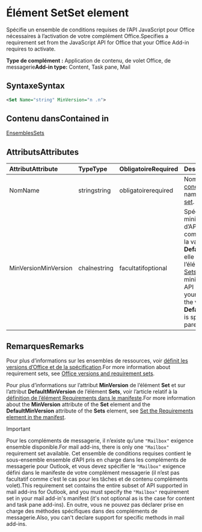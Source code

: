 # <a name="set-element"></a><span data-ttu-id="149c5-101">Élément Set</span><span class="sxs-lookup"><span data-stu-id="149c5-101">Set element</span></span>

<span data-ttu-id="149c5-102">Spécifie un ensemble de conditions requises de l’API JavaScript pour Office nécessaires à l’activation de votre complément Office.</span><span class="sxs-lookup"><span data-stu-id="149c5-102">Specifies a requirement set from the JavaScript API for Office that your Office Add-in requires to activate.</span></span>

<span data-ttu-id="149c5-103">**Type de complément :** Application de contenu, de volet Office, de messagerie</span><span class="sxs-lookup"><span data-stu-id="149c5-103">**Add-in type:** Content, Task pane, Mail</span></span>

## <a name="syntax"></a><span data-ttu-id="149c5-104">Syntaxe</span><span class="sxs-lookup"><span data-stu-id="149c5-104">Syntax</span></span>

```XML
<Set Name="string" MinVersion="n .n">
```

## <a name="contained-in"></a><span data-ttu-id="149c5-105">Contenu dans</span><span class="sxs-lookup"><span data-stu-id="149c5-105">Contained in</span></span>

[<span data-ttu-id="149c5-106">Ensembles</span><span class="sxs-lookup"><span data-stu-id="149c5-106">Sets</span></span>](sets.md)

## <a name="attributes"></a><span data-ttu-id="149c5-107">Attributs</span><span class="sxs-lookup"><span data-stu-id="149c5-107">Attributes</span></span>

|<span data-ttu-id="149c5-108">**Attribut**</span><span class="sxs-lookup"><span data-stu-id="149c5-108">**Attribute**</span></span>|<span data-ttu-id="149c5-109">**Type**</span><span class="sxs-lookup"><span data-stu-id="149c5-109">**Type**</span></span>|<span data-ttu-id="149c5-110">**Obligatoire**</span><span class="sxs-lookup"><span data-stu-id="149c5-110">**Required**</span></span>|<span data-ttu-id="149c5-111">**Description**</span><span class="sxs-lookup"><span data-stu-id="149c5-111">**Description**</span></span>|
|:-----|:-----|:-----|:-----|
|<span data-ttu-id="149c5-112">Nom</span><span class="sxs-lookup"><span data-stu-id="149c5-112">Name</span></span>|<span data-ttu-id="149c5-113">string</span><span class="sxs-lookup"><span data-stu-id="149c5-113">string</span></span>|<span data-ttu-id="149c5-114">obligatoire</span><span class="sxs-lookup"><span data-stu-id="149c5-114">required</span></span>|<span data-ttu-id="149c5-115">Nom d’un [ensemble de conditions requises](https://docs.microsoft.com/office/dev/add-ins/develop/office-versions-and-requirement-sets).</span><span class="sxs-lookup"><span data-stu-id="149c5-115">The name of a [requirement set](https://docs.microsoft.com/office/dev/add-ins/develop/office-versions-and-requirement-sets).</span></span>|
|<span data-ttu-id="149c5-116">MinVersion</span><span class="sxs-lookup"><span data-stu-id="149c5-116">MinVersion</span></span>|<span data-ttu-id="149c5-117">chaîne</span><span class="sxs-lookup"><span data-stu-id="149c5-117">string</span></span>|<span data-ttu-id="149c5-118">facultatif</span><span class="sxs-lookup"><span data-stu-id="149c5-118">optional</span></span>|<span data-ttu-id="149c5-p101">Spécifie la version minimale de l’ensemble d’API requis par votre complément. Remplace la valeur de **DefaultMinVersion**, si elle est spécifiée dans l’élément parent [Sets](sets.md).</span><span class="sxs-lookup"><span data-stu-id="149c5-p101">Specifies the minimum version of the API set required by your add-in. Overrides the value of  **DefaultMinVersion**, if it is specified in the parent [Sets](sets.md) element.</span></span>|

## <a name="remarks"></a><span data-ttu-id="149c5-121">Remarques</span><span class="sxs-lookup"><span data-stu-id="149c5-121">Remarks</span></span>

<span data-ttu-id="149c5-122">Pour plus d’informations sur les ensembles de ressources, voir [définit les versions d’Office et de la spécification](https://docs.microsoft.com/office/dev/add-ins/develop/office-versions-and-requirement-sets).</span><span class="sxs-lookup"><span data-stu-id="149c5-122">For more information about requirement sets, see [Office versions and requirement sets](https://docs.microsoft.com/office/dev/add-ins/develop/office-versions-and-requirement-sets).</span></span>

<span data-ttu-id="149c5-123">Pour plus d’informations sur l’attribut **MinVersion** de l’élément **Set** et sur l’attribut **DefaultMinVersion** de l’élément **Sets**, voir l’article relatif à la [définition de l’élément Requirements dans le manifeste](https://docs.microsoft.com/office/dev/add-ins/develop/specify-office-hosts-and-api-requirements#set-the-requirements-element-in-the-manifest).</span><span class="sxs-lookup"><span data-stu-id="149c5-123">For more information about the  **MinVersion** attribute of the **Set** element and the **DefaultMinVersion** attribute of the **Sets** element, see [Set the Requirements element in the manifest](https://docs.microsoft.com/office/dev/add-ins/develop/specify-office-hosts-and-api-requirements#set-the-requirements-element-in-the-manifest).</span></span>

> [!IMPORTANT] 
> <span data-ttu-id="149c5-124">Pour les compléments de messagerie, il n’existe qu’une `"Mailbox"` exigence ensemble disponible.</span><span class="sxs-lookup"><span data-stu-id="149c5-124">For mail add-ins, there is only one  `"Mailbox"` requirement set available.</span></span> <span data-ttu-id="149c5-125">Cet ensemble de conditions requises contient le sous-ensemble ensemble d’API pris en charge dans les compléments de messagerie pour Outlook, et vous devez spécifier le `"Mailbox"` exigence défini dans le manifeste de votre complément messagerie (il n’est pas facultatif comme c’est le cas pour les tâches et de contenu compléments volet).</span><span class="sxs-lookup"><span data-stu-id="149c5-125">This requirement set contains the entire subset of API supported in mail add-ins for Outlook, and you must specify the `"Mailbox"` requirement set in your mail add-in's manifest (it's not optional as is the case for content and task pane add-ins).</span></span> <span data-ttu-id="149c5-126">En outre, vous ne pouvez pas déclarer prise en charge des méthodes spécifiques dans des compléments de messagerie.</span><span class="sxs-lookup"><span data-stu-id="149c5-126">Also, you can't declare support for specific methods in mail add-ins.</span></span>
